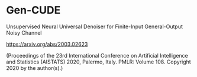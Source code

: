 # Gen-CUDE

Unsupervised Neural Universal Denoiser for Finite-Input General-Output Noisy Channel 

https://arxiv.org/abs/2003.02623

(Proceedings of the 23rd International Conference on Artificial Intelligence and Statistics (AISTATS) 2020, Palermo, Italy. PMLR: Volume 108. Copyright 2020 by the author(s).)
